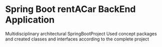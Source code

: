 #  Spring Boot rentACar BackEnd Application
Multidisciplinary architectural SpringBootProject
Used concept packages and created classes and interfaces according to the complete project
